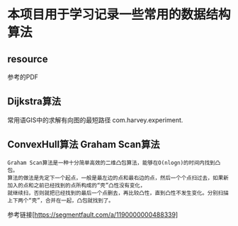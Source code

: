 # 本项目用于学习记录一些常用的数据结构算法

## resource
参考的PDF

## Dijkstra算法
常用语GIS中的求解有向图的最短路径
com.harvey.experiment.

## ConvexHull算法 Graham Scan算法

    Graham Scan算法是一种十分简单高效的二维凸包算法，能够在O(nlogn)的时间内找到凸包。
    算法的做法是先定下一个起点，一般是最左边的点和最右边的点，然后一个个点扫过去，如果新加入的点和之前已经找到的点所构成的“壳”凸性没有变化，
    就继续扫，否则就把已经找到的最后一个点删去，再比较凸性，直到凸性不发生变化。分别扫描上下两个“壳”，合并在一起，凸包就找到了。
 参考链接[https://segmentfault.com/a/1190000000488339]   